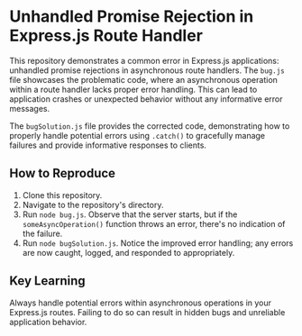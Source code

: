 # Unhandled Promise Rejection in Express.js Route Handler

This repository demonstrates a common error in Express.js applications: unhandled promise rejections in asynchronous route handlers.  The `bug.js` file showcases the problematic code, where an asynchronous operation within a route handler lacks proper error handling.  This can lead to application crashes or unexpected behavior without any informative error messages.

The `bugSolution.js` file provides the corrected code, demonstrating how to properly handle potential errors using `.catch()` to gracefully manage failures and provide informative responses to clients.

## How to Reproduce

1. Clone this repository.
2. Navigate to the repository's directory.
3. Run `node bug.js`.  Observe that the server starts, but if the `someAsyncOperation()` function throws an error, there's no indication of the failure.
4. Run `node bugSolution.js`.  Notice the improved error handling; any errors are now caught, logged, and responded to appropriately.

## Key Learning

Always handle potential errors within asynchronous operations in your Express.js routes.  Failing to do so can result in hidden bugs and unreliable application behavior.